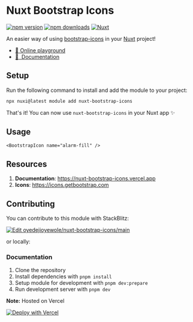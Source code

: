 # Nuxt Bootstrap Icons

[![npm version][npm-version-src]][npm-version-href]
[![npm downloads][npm-downloads-src]][npm-downloads-href]
[![Nuxt][nuxt-src]][nuxt-href]

An easier way of using [bootstrap-icons](https://icons.getbootstrap.com) in your [Nuxt](https://nuxt.com) project!

- [🏀 Online playground][playground-href]
- [📖 &nbsp;Documentation](https://nuxt-bootstrap-icons.vercel.app)

## Setup

Run the following command to install and add the module to your project:

```bash
npx nuxi@latest module add nuxt-bootstrap-icons
```

That's it! You can now use `nuxt-bootstrap-icons` in your Nuxt app ✨

## Usage

```vue
<BootstrapIcon name="alarm-fill" />
```

## Resources

1. **Documentation**: <https://nuxt-bootstrap-icons.vercel.app>
2. **Icons**: <https://icons.getbootstrap.com>

## Contributing

You can contribute to this module with StackBlitz:

[![Edit oyedejioyewole/nuxt-bootstrap-icons/main][playground-src]][playground-href]

or locally:

### Documentation

1. Clone the repository
2. Install dependencies with `pnpm install`
3. Setup module for development with `pnpm dev:prepare`
4. Run development server with `pnpm dev`

**Note:** Hosted on Vercel

[![Deploy with Vercel][vercel-src]][vercel-href]

<!-- Badges -->

[npm-version-src]: https://img.shields.io/npm/v/nuxt-bootstrap-icons/latest.svg?style=flat&colorA=18181B&colorB=28CF8D
[npm-version-href]: https://npmjs.com/package/nuxt-bootstrap-icons
[npm-downloads-src]: https://img.shields.io/npm/dm/nuxt-bootstrap-icons.svg?style=flat&colorA=18181B&colorB=28CF8D
[npm-downloads-href]: https://npmjs.com/package/nuxt-bootstrap-icons
[nuxt-src]: https://img.shields.io/badge/Nuxt-18181B?logo=nuxt.js
[nuxt-href]: https://nuxt.com
[playground-src]: https://developer.stackblitz.com/img/open_in_stackblitz.svg
[playground-href]: https://stackblitz.com/~/github.com/oyedejioyewole/nuxt-bootstrap-icons
[vercel-src]: https://vercel.com/button
[vercel-href]: https://vercel.com/new/clone?repository-url=https%3A%2F%2Fgithub.com%2Foyedejioyewole%2Fnuxt-bootstrap-icons
